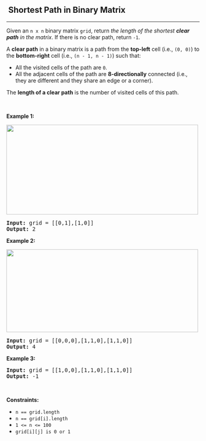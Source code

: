 <h2>  Shortest Path in Binary Matrix</h2><hr><div style="user-select: auto;"><p style="user-select: auto;">Given an <code style="user-select: auto;">n x n</code> binary matrix <code style="user-select: auto;">grid</code>, return <em style="user-select: auto;">the length of the shortest <strong style="user-select: auto;">clear path</strong> in the matrix</em>. If there is no clear path, return <code style="user-select: auto;">-1</code>.</p>

<p style="user-select: auto;">A <strong style="user-select: auto;">clear path</strong> in a binary matrix is a path from the <strong style="user-select: auto;">top-left</strong> cell (i.e., <code style="user-select: auto;">(0, 0)</code>) to the <strong style="user-select: auto;">bottom-right</strong> cell (i.e., <code style="user-select: auto;">(n - 1, n - 1)</code>) such that:</p>

<ul style="user-select: auto;">
	<li style="user-select: auto;">All the visited cells of the path are <code style="user-select: auto;">0</code>.</li>
	<li style="user-select: auto;">All the adjacent cells of the path are <strong style="user-select: auto;">8-directionally</strong> connected (i.e., they are different and they share an edge or a corner).</li>
</ul>

<p style="user-select: auto;">The <strong style="user-select: auto;">length of a clear path</strong> is the number of visited cells of this path.</p>

<p style="user-select: auto;">&nbsp;</p>
<p style="user-select: auto;"><strong style="user-select: auto;">Example 1:</strong></p>
<img alt="" src="https://assets.leetcode.com/uploads/2021/02/18/example1_1.png" style="width: 500px; height: 234px; user-select: auto;">
<pre style="user-select: auto;"><strong style="user-select: auto;">Input:</strong> grid = [[0,1],[1,0]]
<strong style="user-select: auto;">Output:</strong> 2
</pre>

<p style="user-select: auto;"><strong style="user-select: auto;">Example 2:</strong></p>
<img alt="" src="https://assets.leetcode.com/uploads/2021/02/18/example2_1.png" style="height: 216px; width: 500px; user-select: auto;">
<pre style="user-select: auto;"><strong style="user-select: auto;">Input:</strong> grid = [[0,0,0],[1,1,0],[1,1,0]]
<strong style="user-select: auto;">Output:</strong> 4
</pre>

<p style="user-select: auto;"><strong style="user-select: auto;">Example 3:</strong></p>

<pre style="user-select: auto;"><strong style="user-select: auto;">Input:</strong> grid = [[1,0,0],[1,1,0],[1,1,0]]
<strong style="user-select: auto;">Output:</strong> -1
</pre>

<p style="user-select: auto;">&nbsp;</p>
<p style="user-select: auto;"><strong style="user-select: auto;">Constraints:</strong></p>

<ul style="user-select: auto;">
	<li style="user-select: auto;"><code style="user-select: auto;">n == grid.length</code></li>
	<li style="user-select: auto;"><code style="user-select: auto;">n == grid[i].length</code></li>
	<li style="user-select: auto;"><code style="user-select: auto;">1 &lt;= n &lt;= 100</code></li>
	<li style="user-select: auto;"><code style="user-select: auto;">grid[i][j] is 0 or 1</code></li>
</ul>
</div>
